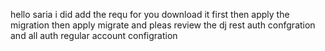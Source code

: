 hello saria 
i did add the requ for you 
download it first
then apply the migration
then apply migrate
and pleas review the dj rest auth confgration 
and all auth regular account configration 
